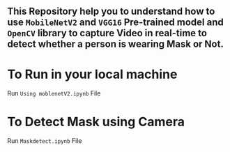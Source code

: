 ## This Repository help you to understand how to use `MobileNetV2` and `VGG16` Pre-trained model and `OpenCV` library to capture Video in real-time to detect whether a person is wearing Mask or Not.

# To Run in your local machine

Run `Using moblenetV2.ipynb` File 

# To Detect Mask using Camera

Run `Maskdetect.ipynb` File 

